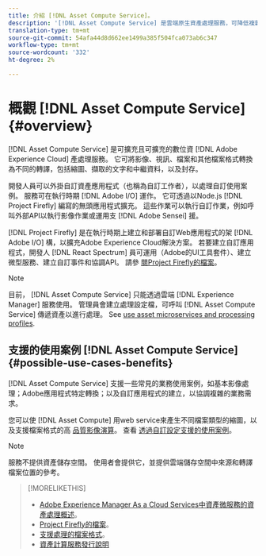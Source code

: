 ```yaml
---
title: 介紹 [!DNL Asset Compute Service]。
description: '[!DNL Asset Compute Service] 是雲端原生資產處理服務，可降低複雜性並改善可擴充性。'
translation-type: tm+mt
source-git-commit: 54afa44d8d662ee1499a385f504fca073ab6c347
workflow-type: tm+mt
source-wordcount: '332'
ht-degree: 2%

---
```



# 概觀 [!DNL Asset Compute Service] {#overview}

[!DNL Asset Compute Service] 是可擴充且可擴充的數位資 [!DNL Adobe Experience Cloud] 產處理服務。 它可將影像、視訊、檔案和其他檔案格式轉換為不同的轉譯，包括縮圖、擷取的文字和中繼資料，以及封存。

開發人員可以外掛自訂資產應用程式（也稱為自訂工作者），以處理自訂使用案例。 服務可在執行時期 [!DNL Adobe I/O] 運作。 它可透過以Node.js [!DNL Project Firefly] 編寫的無頭應用程式擴充。 這些作業可以執行自訂作業，例如呼叫外部API以執行影像作業或運用支 [!DNL Adobe Sensei] 援。

[!DNL Project Firefly] 是在執行時期上建立和部署自訂Web應用程式的架 [!DNL Adobe I/O] 構，以擴充Adobe Experience Cloud解決方案。 若要建立自訂應用程式，開發人 [!DNL React Spectrum] 員可運用（Adobe的UI工具套件）、建立微型服務、建立自訂事件和協調API。 請參 [閱Project Firefly的檔案](https://www.adobe.io/apis/experienceplatform/project-firefly/docs.html)。

>[!NOTE]
>
>目前， [!DNL Asset Compute Service] 只能透過雲端 [!DNL Experience Manager] 服務使用。 管理員會建立處理設定檔，可呼叫 [!DNL Asset Compute Service] 傳遞資產以進行處理。 See [use asset microservices and processing profiles](https://docs.adobe.com/content/help/zh-Hant/experience-manager-cloud-service/assets/manage/asset-microservices-configure-and-use.html).

## 支援的使用案例 [!DNL Asset Compute Service] {#possible-use-cases-benefits}

[!DNL Asset Compute Service] 支援一些常見的業務使用案例，如基本影像處理；Adobe應用程式特定轉換；以及自訂應用程式的建立，以協調複雜的業務需求。

您可以使 [!DNL Asset Compute] 用web service來產生不同檔案類型的縮圖，以及支援檔案格式的高 [品質影像演算](https://docs.adobe.com/content/help/en/experience-manager-cloud-service/assets/file-format-support.html)。 查看 [透過自訂設定支援的使用案例](https://docs.adobe.com/content/help/en/experience-manager-cloud-service/assets/manage/asset-microservices-configure-and-use.html#custom-config)。

>[!NOTE]
>
>服務不提供資產儲存空間。 使用者會提供它，並提供雲端儲存空間中來源和轉譯檔案位置的參考。

<!-- TBD: Should this be mentioned in the docs?

|Asset Compute Service does not do this|Expectations from implementing client|
|---|---|
| Binary uploads or API-based asset ingestion. | Use other methods to ingest assets. |
| Store binaries or any persisted data across processing requests.| Each request is independent so treat it as a standalone request by sharing binary and processing instructions. |
| Store any configurations such as processing rules or settings for a user or an organization's account. | Add processing request to each request/instruction. |
| Direct event handling of asset creation events from storage systems and processing completed notifications, and errors. | Use Adobe I/O Events and other methods. |

-->

>[!MORELIKETHIS]
>
>* [Adobe Experience Manager As a Cloud Services中資產微服務的資產處理概述](https://docs.adobe.com/content/help/en/experience-manager-cloud-service/assets/asset-microservices-overview.html)。
>* [Project Firefly的檔案](https://www.adobe.io/apis/experienceplatform/project-firefly/docs.html)。
>* [支援處理的檔案格式](https://docs.adobe.com/content/help/en/experience-manager-cloud-service/assets/file-format-support.html)。
>* [資產計算服務發行說明](release-notes.md)


<!-- **TBD:**
* Clarify the service can only be used within AEM as Cloud Service. The docs provided as context for custom application developers. Not to be used as a standalone service.
  ** and API as that plays a role in custom applications (accepting standard params, invoking Nui itself in the future, etc. (this is an outlook))

* link to aem as cloud service docs on asset ingestion and customization with processing profiles.
-->
